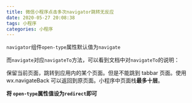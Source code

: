 ```yaml
---
title: 微信小程序点击多次navigator跳转无反应
date: 2020-05-27 20:08:38
tags: 小程序
categories: 小程序
---
```


`navigator`组件`open-type`属性默认值为`navigate`

而`navigate`对应`navigateTo`方法，可以看到文档中对`navigateTo`的说明：

保留当前页面，跳转到应用内的某个页面。但是不能跳到 tabbar 页面。使用 wx.navigateBack 可以返回到原页面。小程序中页面栈**最多十层**。

**将 `open-type`属性值设为`redirect`即可**

